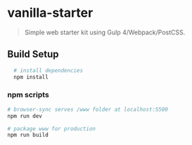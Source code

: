 # vanilla-starter

> Simple web starter kit using Gulp 4/Webpack/PostCSS.

## Build Setup

```bash
  # install dependencies
  npm install
```

### npm scripts

```bash
# browser-sync serves /www folder at localhost:5500
npm run dev

# package www for production
npm run build
```
